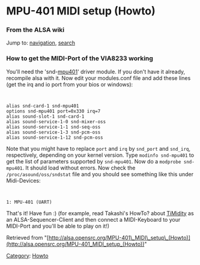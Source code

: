 MPU-401 MIDI setup (Howto)
==========================

### From the ALSA wiki

Jump to: [navigation](#mw-head), [search](#p-search)

### How to get the MIDI-Port of the VIA8233 working

You'll need the 'snd-[mpu401](/Mpu401 "Mpu401")' driver module. If you
don't have it already, recompile alsa with it. Now edit your
modules.conf file and add these lines (get the irq and io port from your
bios or windows):

` `

    alias snd-card-1 snd-mpu401
    options snd-mpu401 port=0x330 irq=7
    alias sound-slot-1 snd-card-1
    alias sound-service-1-0 snd-mixer-oss
    alias sound-service-1-1 snd-seq-oss
    alias sound-service-1-3 snd-pcm-oss
    alias sound-service-1-12 snd-pcm-oss

Note that you might have to replace `port` and `irq` by `snd_port` and
`snd_irq`, respectively, depending on your kernel version. Type
`modinfo snd-mpu401` to get the list of parameters supported by
`snd-mpu401`. Now do a `modprobe snd-mpu401`. It should load without
errors. Now check the `/proc/asound/oss/sndstat` file and you should see
something like this under Midi-Devices:

` `

    1: MPU-401 (UART)

That's it! Have fun :) (for example, read Takashi's HowTo? about
[TiMidity](/TiMidity "TiMidity") as an ALSA-Sequencer-Client and then
connect a MIDI-Keyboard to your MIDI-Port and you'll be able to play on
it!)

Retrieved from
"[http://alsa.opensrc.org/MPU-401\_MIDI\_setup\_(Howto)](http://alsa.opensrc.org/MPU-401_MIDI_setup_(Howto))"

[Category](/Special:Categories "Special:Categories"):
[Howto](/Category:Howto "Category:Howto")


